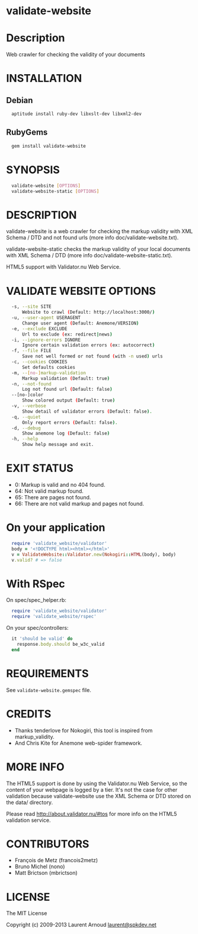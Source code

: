 validate-website
================

Description
===========

Web crawler for checking the validity of your documents

INSTALLATION
============

Debian
------

``` bash
  aptitude install ruby-dev libxslt-dev libxml2-dev
```

RubyGems
--------

``` bash
  gem install validate-website
```

SYNOPSIS
========

``` bash
  validate-website [OPTIONS]
  validate-website-static [OPTIONS]
```

DESCRIPTION
===========

validate-website is a web crawler for checking the markup validity with XML
Schema / DTD and not found urls (more info doc/validate-website.txt).

validate-website-static checks the markup validity of your local documents with
XML Schema / DTD (more info doc/validate-website-static.txt).

HTML5 support with Validator.nu Web Service.

VALIDATE WEBSITE OPTIONS
========================

``` bash
  -s, --site SITE
      Website to crawl (Default: http://localhost:3000/)
  -u, --user-agent USERAGENT
      Change user agent (Default: Anemone/VERSION)
  -e, --exclude EXCLUDE
      Url to exclude (ex: redirect|news)
  -i, --ignore-errors IGNORE
      Ignore certain validation errors (ex: autocorrect)
  -f, --file FILE
      Save not well formed or not found (with -n used) urls
  -c, --cookies COOKIES
      Set defaults cookies
  -m, --[no-]markup-validation
      Markup validation (Default: true)
  -n, --not-found
      Log not found url (Default: false)
  --[no-]color
      Show colored output (Default: true)
  -v, --verbose
      Show detail of validator errors (Default: false).
  -q, --quiet
      Only report errors (Default: false).
  -d, --debug
      Show anemone log (Default: false)
  -h, --help
      Show help message and exit.
```

EXIT STATUS
===========

* 0: Markup is valid and no 404 found.
* 64: Not valid markup found.
* 65: There are pages not found.
* 66: There are not valid markup and pages not found.

On your application
===================

``` ruby
  require 'validate_website/validator'
  body = '<!DOCTYPE html><html></html>'
  v = ValidateWebsite::Validator.new(Nokogiri::HTML(body), body)
  v.valid? # => false
```

With RSpec
==========

On spec/spec_helper.rb:

``` ruby
  require 'validate_website/validator'
  require 'validate_website/rspec'
```

On your spec/controllers:

``` ruby
  it 'should be valid' do
    response.body.should be_w3c_valid
  end
```

REQUIREMENTS
============

See `validate-website.gemspec` file.

CREDITS
=======

* Thanks tenderlove for Nokogiri, this tool is inspired from markup_validity.
* And Chris Kite for Anemone web-spider framework.

MORE INFO
=========

The HTML5 support is done by using the Validator.nu Web Service, so the content
of your webpage is logged by a tier. It's not the case for other validation
because validate-website use the XML Schema or DTD stored on the data/ directory.

Please read http://about.validator.nu/#tos for more info on the HTML5
validation service.

CONTRIBUTORS
============

* François de Metz (francois2metz)
* Bruno Michel (nono)
* Matt Brictson (mbrictson)

LICENSE
=======

The MIT License

Copyright (c) 2009-2013 Laurent Arnoud <laurent@spkdev.net>
